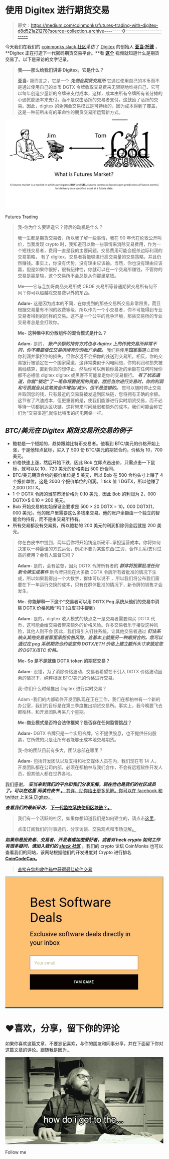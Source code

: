 # 使用 Digitex 进行期货交易

> 原文：<https://medium.com/coinmonks/futures-trading-with-digitex-d8d521a21278?source=collection_archive---------0----------------------->

今天我们在我们的 [coinmonks slack 社区](https://goo.gl/3Ex81z)采访了 [Digitex](https://digitexfutures.com/) 的创始人 [**亚当·托德**](https://www.linkedin.com/in/adam-todd-digitex/) ， **Digitex 正在打造下一代密码期货交易平台。**看 [**这个**](https://www.youtube.com/watch?v=nwR5b6E0Xo4) 视频就知道什么是期货交易了。以下是采访的文字记录。

> **我——那么给我们讲讲 Digitex，它是什么？**
> 
> **亚当-** 简而言之，它是一个 ***免佣金期货交易所*** 它通过使用自己的本币而不是通过使用自己的本币 DGTX 令牌收取交易费来无限期地维持自己，它可以每年创造少量新的令牌来支付成本，这样，成本由所有令牌所有者分摊的小通货膨胀率来支付，而不是仅由活跃的交易者支付。这鼓励了活跃的交易。因此，digitex 的免佣金交易模式是可持续的，因为成本得到了覆盖，这是一种前所未有的革命性的期货交易所运营新方式。

![](img/32dc052bdde554511fe0731751489033.png)

Futures Trading

> 我-你为什么要建造它？背后的动机是什么？
> 
> 我一生都是期货交易者，所以我了解一些事情，我在 90 年代在伦敦公开叫价，当我发现 crypto 时，我知道可以做一些事情来消除交易费用，作为一个短线交易者，费用一直是我的主要问题，交易费用可能会扼杀边际利润的交易策略， 有了 digitex，交易者将能够进行高交易量的交易策略，并且仍然赚钱。事实上，你没有优势，没有理由应该输。当然，你也没有理由应该赢，但是如果你很好，很有纪律性，你就可以在一个交易所赚钱，不管你的交易是赢是输，这个交易所不会总是从你那里拿钱。
> 
> Me——它与芝加哥商品交易所或 CBOE 交易所等普通期货交易所有何不同？你可以超越除交易费以外的东西。
> 
> **Adam-** 这是因为成本的不同，在你提到的那些交易所交易非常昂贵，而且根据交易量有不同的收费等级，所以作为一个小交易者，你不可能得到专业交易者得到的同样的交易。这不是一个公平的竞争环境，那些交易所的专业交易者总是会打败你。
> 
> **Me-** **这种集中和分散组件的混合模式是什么？**
> 
> **Adam-** 是的， ***账户余额的持有方式也与 digitex 上的传统交易所非常不同，你不需要信任交易所持有你的账户余额。*** 我们将使用**国家渠道**立即给你利润并承担你的损失，但你永远不会把你的钱送到交易所，相反，你的交易银行被锁定在一个国家渠道，这非常类似于闪电网络，你的利润和损失被离线结算，直到你真的想停止，然后你可以解锁你最近的余额在任何时候你都不必相信 digitex
> digitex 或黑客不可能拿走你的交易银行。 ***有了状态通道，你就“锁定”了一笔你将要使用的资金，然后当你进行交易时，你的利润和亏损就会从这笔资金中增加/减少，但不是连锁的。*** 您可以随时停止交易并取回您的钱，只有最近的交易将被发送到区块链，您将拥有正确的余额。这节省了汽油成本，但更重要的是，使我们能够进行实时期货交易，而不必等待一切都到达区块链，这将带来时间延迟和额外的成本。我们可能会称它们为“交易渠道”,就像比特币的闪电网络一样。

## ***BTC/美元在 Digitex 期货交易所交易的例子***

*   鲍勃是一个短期的，趋势跟踪比特币交易者。他看到 BTC/美元的价格开始上涨，于是他轻点鼠标，买入了 500 份 BTC/美元的期货合约，价格为 10，700 美元。
*   价格快速上涨，然后开始下跌，因此 Bob 立即点击出价，只需点击一下鼠标，就可以以 10，720 美元的价格卖出 500 份合同。
*   BTC/美元期货合约的报价单位是 5 美元，所以 Bob 在 500 合约头寸上赚了 4 个报价单位，这是 2000 个报价单位的利润。1 tick 值 1 DGTX，所以他赚了 2,000 DGTX。
*   1 个 DGTX 令牌的当前市场价格为 0.10 美元，因此 Bob 的利润为 2，000 DGTX×$ 0.10 = 200 美元。
*   Bob 开始交易的初始保证金要求是 500 × 20 DGTX = 10，000 DGTX(1，000 美元)。他的账户里需要这么多钱来交易。他的账户余额由一个独立的智能合约持有，而不是由交易所持有。
*   所有交易都没有交易费，所以鲍勃的 200 美元的利润扣除佣金后就是 200 美元。

> 你在白皮书中提到，两年后你将开始铸造新硬币..承担运营成本。你将如何决定以一种最佳的方式运营，例如不要为某些东西(工资、合作关系)支付过高的费用？会有人监督它吗？
> 
> **Adam-** 是的，会有监督，因为 DGTX 令牌所有者的 ***群体将投票批准任何新令牌生成事件***
> 新令牌只能在大多数 DGTX 令牌所有者批准的情况下生成，所以如果我得出一个大数字，群体可以说不
> ，所以我们将公布我们需要在下一年运行交换的成本，只有在群体批准的情况下，新令牌的销售才会发生。
> 
> **Me-** **你能解释一下这个“交易者可以用 DGTX Peg 系统从他们的交易中消除 DGTX 价格风险”吗？(白皮书中提到)**
> 
> **Adam-** 是的，digitex 收入模式的缺点之一是交易者需要购买 DGTX 代币，这可能会给交易者带来额外的价格风险。许多交易者乐于接受这种风险，其他人则不会
> 因此，我们将引入钉住系统，让其他交易者通过 ***钉住系统从其他交易者那里承担价格风险，这基本上就是另一种期货合约。您可以通过在 peg 系统期货合约或您的 DGTX/ETH 价格上建立额外头寸来锁定您的 DGTX/BTC 价格。***
> 
> **Me- So 是不是就像 DGTX token 的期货交易？**
> 
> **Adam-** 没错，为了消除价格波动，交易者希望在不引入 DGTX 价格波动因素的情况下，纯粹根据 BTC/美元的价格进行交易。
> 
> 我-你们什么时候推出 Digitex 进行实时交易？
> 
> Adam -我们的内部软件开发团队现在正在工作，我们在都柏林有一个新的办公室，我们的目标是在第三季度推出期货交易所。事实上，我今晚要飞去都柏林，和开发团队再呆几个星期。
> 
> **Me-商业模式是否符合法律框架？是否存在任何监管挑战？**
> 
> **Adam-** DGTX 令牌只是一个实用令牌。它不提供股息，也不提供任何股票，它所做的只是让所有者能够无成本地交易期货。
> 
> 我-你的团队目前有多大，团队总部在哪里？
> 
> **Adam-** 包括开发团队以及支持和社交媒体人员在内，我们现在有 14 人，开发团队都在公司内部，必须在都柏林与我们合作，不会有远程软件开发人员，但其他人都在世界各地。

我们感谢， ***亚当来到我们的平台和我们分享见解，现在他也是我们的社区成员了。可以在这里*** ***阅读白皮书*** [***。*** 其详，助你给出更多见解。你可以在 facebook 和 twitter 上关注 Digitex。](https://www.digitexfutures.com/whitepaper/Digitex-Whitepaper.v.1.1.pdf)

***查看我们的最新采访，*** [**下一代监控系统使用区块链？。**](https://hackernoon.com/next-generation-surveillance-system-using-blockchain-be520137b3f1)

> 我们有一个活跃的社区，如果你想知道我们是如何建立的，请点击[这里](https://hackernoon.com/how-i-am-building-an-open-slack-community-to-help-myself-and-other-to-learn-about-crypto-971be905be0d)。
> 
> 点击订阅我们的时事通讯，分享访谈、交易观点和市场见解[。](https://www.getrevue.co/profile/CoinMonks)

***如果你是投资者、交易者、开发者或加密爱好者，或者对 heck crypto 如何工作有很多疑问，请加入我们的*** [***slack 社区***](https://goo.gl/3Ex81z) 。我们的 crypto 论坛 CoinMonks 也可以查看我们的网站，该网站根据他们的开发进度对 Crypto 进行排名[**CoinCodeCap**](http://www.coincodecap.com)**。**

> [直接在您的收件箱中获得最佳软件交易](https://coincodecap.com/?utm_source=coinmonks)

[![](img/7c0b3dfdcbfea594cc0ae7d4f9bf6fcb.png)](https://coincodecap.com/?utm_source=coinmonks)

# ❤️喜欢，分享，留下你的评论

如果你喜欢这篇文章，不要忘记喜欢，与你的朋友和同事分享，并在下面留下你对这篇文章的评论。跟随我是因为…

![](img/53fadb2e7b9706d1af062b0cee527d85.png)

Follow me